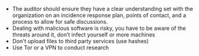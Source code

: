 
* The auditor should ensure they have a clear understanding set with the organization on an incidence response plan, points of contact, and a process to allow for safe discussions.
* Dealing with malicious software is risky, you have to be aware of the threats around it, don’t infect yourself or more machines
* Don't upload files to third party services (use hashes)
* Use Tor or a VPN to conduct research
